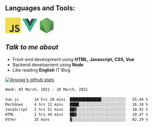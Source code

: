 ## **Languages and Tools:**      
<code><img height="50" src="https://raw.githubusercontent.com/github/explore/80688e429a7d4ef2fca1e82350fe8e3517d3494d/topics/javascript/javascript.png"></code>
<code><img height="50"  src="https://raw.githubusercontent.com/github/explore/80688e429a7d4ef2fca1e82350fe8e3517d3494d/topics/vue/vue.png"></code>
<code><img height="50"  src="https://raw.githubusercontent.com/github/explore/80688e429a7d4ef2fca1e82350fe8e3517d3494d/topics/nodejs/nodejs.png"></code>

## *Talk to me about*
- Front-end development using **HTML, Javascript, CSS, Vue**
- Backend development using **Node**
- Like reading **English** IT Blog    

[![Anurag's github stats](https://github-readme-stats.vercel.app/api?username=qdi5)](https://github.com/anuraghazra/github-readme-stats)    

<!--START_SECTION:waka-->
```text
Week: 03 March, 2021 - 10 March, 2021

Vue.js       14 hrs 28 mins  ██████████████░░░░░░░░░░░   55.44 % 
Markdown     4 hrs 12 mins   ████░░░░░░░░░░░░░░░░░░░░░   16.10 % 
JavaScript   2 hrs 51 mins   ██▓░░░░░░░░░░░░░░░░░░░░░░   10.92 % 
HTML         2 hrs 44 mins   ██▓░░░░░░░░░░░░░░░░░░░░░░   10.47 % 
Other        35 mins         ▓░░░░░░░░░░░░░░░░░░░░░░░░   02.29 % 
```
<!--END_SECTION:waka-->
